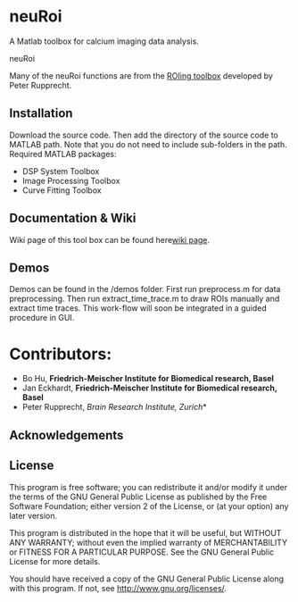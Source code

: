 neuRoi
======

A Matlab toolbox for calcium imaging data analysis.

neuRoi

Many of the neuRoi functions are from the [ROIing toolbox](https://github.com/PTRRupprecht/Drawing-ROIs-without-GUI) developed by Peter Rupprecht.

## Installation
Download the source code. Then add the directory of the source code to MATLAB path. Note that you do not need to include sub-folders in the path.
Required MATLAB packages:
* DSP System Toolbox
* Image Processing Toolbox
* Curve Fitting Toolbox

## Documentation & Wiki

Wiki page of this tool box can be found here[wiki page](https://github.com/aloejhb/neuRoi/wiki).

## Demos
Demos can be found in the /demos folder.
First run preprocess.m for data preprocessing. Then run extract_time_trace.m to draw ROIs manually and extract time traces.
This work-flow will soon be integrated in a guided procedure in GUI.

# Contributors:

* Bo Hu, **Friedrich-Meischer Institute for Biomedical research, Basel**
* Jan Eckhardt, **Friedrich-Meischer Institute for Biomedical research, Basel**
* Peter Rupprecht, **Brain Research Institute*, Zurich**


## Acknowledgements

## License

This program is free software; you can redistribute it and/or
modify it under the terms of the GNU General Public License
as published by the Free Software Foundation; either version 2
of the License, or (at your option) any later version.

This program is distributed in the hope that it will be useful,
but WITHOUT ANY WARRANTY; without even the implied warranty of
MERCHANTABILITY or FITNESS FOR A PARTICULAR PURPOSE.  See the
GNU General Public License for more details.

You should have received a copy of the GNU General Public License
along with this program.  If not, see <http://www.gnu.org/licenses/>.
